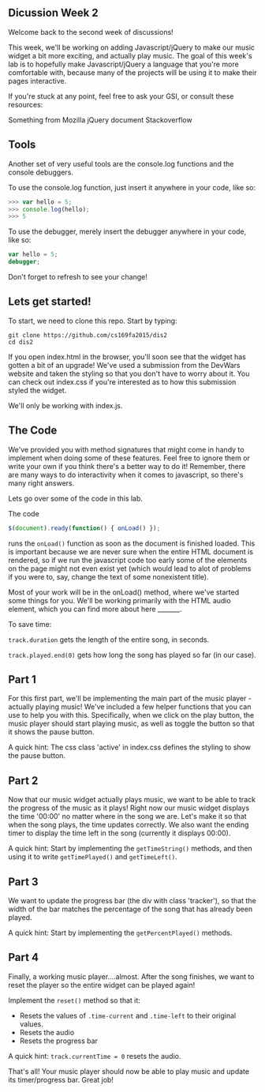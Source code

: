 Dicussion Week 2
---

Welcome back to the second week of discussions!

This week, we'll be working on adding Javascript/jQuery to make our music widget a bit more exciting, and actually play music. The goal of this week's lab is to hopefully make Javascript/jQuery a language that you're more comfortable with, because many of the projects will be using it to make their pages interactive.

If you're stuck at any point, feel free to ask your GSI, or consult these resources:

Something from Mozilla
jQuery document
Stackoverflow

Tools
---

Another set of very useful tools are the console.log functions and the console debuggers.

To use the console.log function, just insert it anywhere in your code, like so:

``` javascript
>>> var hello = 5;
>>> console.log(hello);
>>> 5
```

To use the debugger, merely insert the debugger anywhere in your code, like so:

``` javascript
var hello = 5;
debugger;
```

Don't forget to refresh to see your change!

Lets get started!
---

To start, we need to clone this repo. Start by typing:

```
git clone https://github.com/cs169fa2015/dis2
cd dis2
```

If you open index.html in the browser, you'll soon see that the widget has gotten a bit of an upgrade! We've used a submission from the DevWars website and taken the styling so that you don't have to worry about it. You can check out index.css if you're interested as to how this submission styled the widget.

We'll only be working with index.js.

The Code
---

We've provided you with method signatures that might come in handy to implement when doing some of these features. Feel free to ignore them or write your own if you think there's a better way to do it! Remember, there are many ways to do interactivity when it comes to javascript, so there's many right answers.

Lets go over some of the code in this lab.

The code

``` javascript
$(document).ready(function() { onLoad() });
```

runs the `onLoad()` function as soon as the document is finished loaded. This is important because we are never sure when the entire HTML document is rendered, so if we run the javascript code too early some of the elements on the page might not even exist yet (which would lead to alot of problems if you were to, say, change the text of some nonexistent title).

Most of your work will be in the onLoad() method, where we've started some things for you. We'll be working primarily with the HTML audio element, which you can find more about here _______.

To save time:

`track.duration` gets the length of the entire song, in seconds.

`track.played.end(0)` gets how long the song has played so far (in our case).

Part 1
---

For this first part, we'll be implementing the main part of the music player - actually playing music! We've included a few helper functions that you can use to help you with this. Specifically, when we click on the play button, the music player should start playing music, as well as toggle the button so that it shows the pause button.

A quick hint: The css class 'active' in index.css defines the styling to show the pause button.

Part 2
---

Now that our music widget actually plays music, we want to be able to track the progress of the music as it plays! Right now our music widget displays the time '00:00' no matter where in the song we are. Let's make it so that when the song plays, the time updates correctly. We also want the ending timer to display the time left in the song (currently it displays 00:00).

A quick hint: Start by implementing the `getTimeString()` methods, and then using it to write `getTimePlayed()` and `getTimeLeft()`.

Part 3
---

We want to update the progress bar (the div with class 'tracker'), so that the width of the bar matches the percentage of the song that has already been played.

A quick hint: Start by implementing the `getPercentPlayed()` methods.

Part 4
---

Finally, a working music player....almost. After the song finishes, we want to reset the player so the entire widget can be played again!

Implement the `reset()` method so that it:

- Resets the values of `.time-current` and `.time-left` to their original values.
- Resets the audio
- Resets the progress bar

A quick hint: `track.currentTime = 0` resets the audio.

That's all! Your music player should now be able to play music and update its timer/progress bar. Great job!

